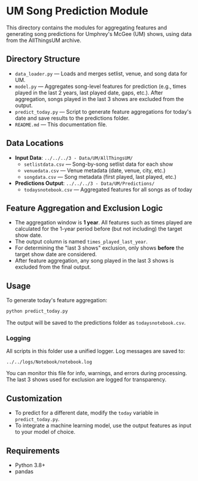 # UM Song Prediction Module

This directory contains the modules for aggregating features and generating song predictions for Umphrey's McGee (UM) shows, using data from the AllThingsUM archive.

## Directory Structure

- `data_loader.py` — Loads and merges setlist, venue, and song data for UM.
- `model.py` — Aggregates song-level features for prediction (e.g., times played in the last 2 years, last played date, gaps, etc.). After aggregation, songs played in the last 3 shows are excluded from the output.
- `predict_today.py` — Script to generate feature aggregations for today's date and save results to the predictions folder.
- `README.md` — This documentation file.

## Data Locations

- **Input Data**: `../../../3 - Data/UM/AllThingsUM/`
  - `setlistdata.csv` — Song-by-song setlist data for each show
  - `venuedata.csv` — Venue metadata (date, venue, city, etc.)
  - `songdata.csv` — Song metadata (first played, last played, etc.)
- **Predictions Output**: `../../../3 - Data/UM/Predictions/`
  - `todaysnotebook.csv` — Aggregated features for all songs as of today

## Feature Aggregation and Exclusion Logic
- The aggregation window is **1 year**. All features such as times played are calculated for the 1-year period before (but not including) the target show date.
- The output column is named `times_played_last_year`.
- For determining the "last 3 shows" exclusion, only shows **before** the target show date are considered.
- After feature aggregation, any song played in the last 3 shows is excluded from the final output.

## Usage

To generate today's feature aggregation:

```bash
python predict_today.py
```

The output will be saved to the predictions folder as `todaysnotebook.csv`.

### Logging

All scripts in this folder use a unified logger. Log messages are saved to:
```
../../logs/Notebook/notebook.log
```
You can monitor this file for info, warnings, and errors during processing. The last 3 shows used for exclusion are logged for transparency.

## Customization
- To predict for a different date, modify the `today` variable in `predict_today.py`.
- To integrate a machine learning model, use the output features as input to your model of choice.

## Requirements
- Python 3.8+
- pandas
